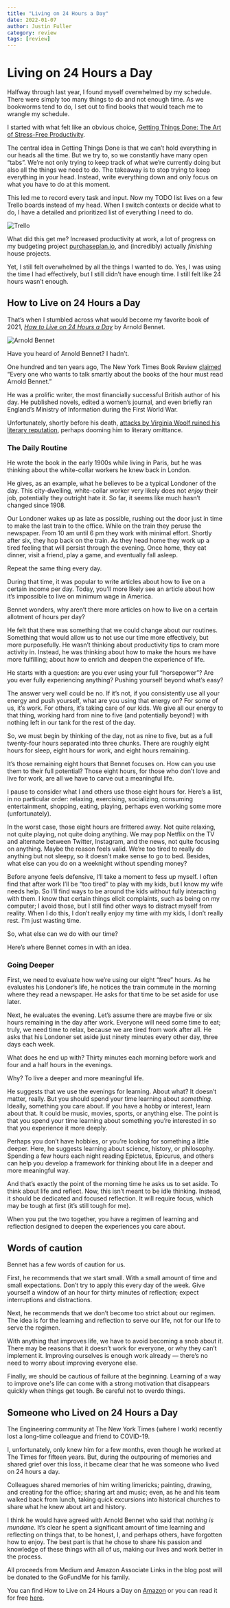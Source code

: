 ```yaml
---
title: "Living on 24 Hours a Day"
date: 2022-01-07
author: Justin Fuller
category: review
tags: [review]
---
```


# Living on 24 Hours a Day

Halfway through last year, I found myself overwhelmed by my schedule. There were simply too many things to do and not enough time. As we bookworms tend to do, I set out to find books that would teach me to wrangle my schedule.

I started with what felt like an obvious choice, [Getting Things Done: The Art of Stress-Free Productivity](https://amzn.to/3qXZaXc).

The central idea in Getting Things Done is that we can’t hold everything in our heads all the time. But we try to, so we constantly have many open “tabs”. We’re not only trying to keep track of what we’re currently doing but also all the things we need to do. The takeaway is to stop trying to keep everything in your head. Instead, write everything down and only focus on what you have to do at this moment.

This led me to record every task and input. Now my TODO list lives on a few Trello boards instead of my head. When I switch contexts or decide what to do, I have a detailed and prioritized list of everything I need to do.

![Trello](/image/living_on_24_hours_a_day_trello.png)

What did this get me? Increased productivity at work, a lot of progress on my budgeting project [purchaseplan.io](https://www.purchaseplan.io/), and (incredibly) actually *finishing* house projects.

Yet, I still felt overwhelmed by all the things I wanted to do. Yes, I was using the time I had effectively, but I still didn’t have enough time. I still felt like 24 hours wasn’t enough.

## How to Live on 24 Hours a Day

That’s when I stumbled across what would become my favorite book of 2021, *[How to Live on 24 Hours a Day](https://amzn.to/3pPorTY)* by Arnold Bennet.

![Arnold Bennet](/image/living_on_24_hours_a_day_bennet.png)

Have you heard of Arnold Bennet? I hadn’t.

One hundred and ten years ago, The New York Times Book Review [claimed](https://timesmachine.nytimes.com/timesmachine/1911/06/11/104868101.html?pageNumber=10) “Every one who wants to talk smartly about the books of the hour must read Arnold Bennet.”

He was a prolific writer, the most financially successful British author of his day. He published novels, edited a women’s journal, and even briefly ran England’s Ministry of Information during the First World War.

Unfortunately, shortly before his death, [attacks by Virginia Woolf ruined his literary reputation](https://www.nytimes.com/1997/09/28/books/bookend-who-s-afraid-of-arnold-bennett.html), perhaps dooming him to literary omittance.

### The Daily Routine

He wrote the book in the early 1900s while living in Paris, but he was thinking about the white-collar workers he knew back in London.

He gives, as an example, what he believes to be a typical Londoner of the day. This city-dwelling, white-collar worker very likely does not *enjoy* their job, potentially they outright hate it. So far, it seems like much hasn’t changed since 1908.

Our Londoner wakes up as late as possible, rushing out the door just in time to make the last train to the office. While on the train they peruse the newspaper. From 10 am until 6 pm they work with minimal effort. Shortly after six, they hop back on the train. As they head home they work up a tired feeling that will persist through the evening. Once home, they eat dinner, visit a friend, play a game, and eventually fall asleep.

Repeat the same thing every day.

During that time, it was popular to write articles about how to live on a certain income per day. Today, you’ll more likely see an article about how it’s impossible to live on minimum wage in America.

Bennet wonders, why aren’t there more articles on how to live on a certain allotment of hours per day?

He felt that there was something that we could change about our routines. Something that would allow us to not use our time more effectively, but more purposefully. He wasn’t thinking about productivity tips to cram more activity in. Instead, he was thinking about how to make the hours we have more fulfilling; about how to enrich and deepen the experience of life.

He starts with a question: are you ever using your full “horsepower”? Are you ever fully experiencing anything? Pushing yourself beyond what’s easy?

The answer very well could be no. If it’s not, if you consistently use all your energy and push yourself, what are you using that energy on? For some of us, it’s work. For others, it’s taking care of our kids. We give all our energy to that thing, working hard from nine to five (and potentially beyond!) with nothing left in our tank for the rest of the day.

So, we must begin by thinking of the day, not as nine to five, but as a full twenty-four hours separated into three chunks. There are roughly eight hours for sleep, eight hours for work, and eight hours remaining.

It’s those remaining eight hours that Bennet focuses on. How can you use them to their full potential? Those eight hours, for those who don’t love and live for work, are all we have to carve out a meaningful life.

I pause to consider what I and others use those eight hours for. Here’s a list, in no particular order: relaxing, exercising, socializing, consuming entertainment, shopping, eating, playing, perhaps even working some more (unfortunately).

In the worst case, those eight hours are frittered away. Not quite relaxing, not quite playing, not quite doing anything. We may pop Netflix on the TV and alternate between Twitter, Instagram, and the news, not quite focusing on anything. Maybe the reason feels valid. We’re too tired to really do anything but not sleepy, so it doesn’t make sense to go to bed. Besides, what else can you do on a weeknight without spending money?

Before anyone feels defensive, I’ll take a moment to fess up myself. I often find that after work I’ll be “too tired” to play with my kids, but I know my wife needs help. So I’ll find ways to be around the kids without fully interacting with them. I know that certain things elicit complaints, such as being on my computer; I avoid those, but I still find other ways to distract myself from reality. When I do this, I don’t really enjoy my time with my kids, I don’t really rest. I’m just wasting time.

So, what else can we do with our time?

Here’s where Bennet comes in with an idea.

### Going Deeper

First, we need to evaluate how we’re using our eight “free” hours. As he evaluates his Londoner’s life, he notices the train commute in the morning where they read a newspaper. He asks for that time to be set aside for use later.

Next, he evaluates the evening. Let’s assume there are maybe five or six hours remaining in the day after work. Everyone will need some time to eat; truly, we need time to relax, because we are tired from work after all. He asks that his Londoner set aside just ninety minutes every other day, three days each week.

What does he end up with? Thirty minutes each morning before work and four and a half hours in the evenings.

Why? To live a deeper and more meaningful life.

He suggests that we use the evenings for learning. About what? It doesn’t matter, really. But you should spend your time learning about *something*. Ideally, something you care about. If you have a hobby or interest, learn about that. It could be music, movies, sports, or anything else. The point is that you spend your time learning about something you’re interested in so that you experience it more deeply.

Perhaps you don’t have hobbies, or you’re looking for something a little deeper. Here, he suggests learning about science, history, or philosophy. Spending a few hours each night reading Epictetus, Epicurus, and others can help you develop a framework for thinking about life in a deeper and more meaningful way.

And that’s exactly the point of the morning time he asks us to set aside. To think about life and reflect. Now, this isn’t meant to be idle thinking. Instead, it should be dedicated and focused reflection. It will require focus, which may be tough at first (it’s still tough for me).

When you put the two together, you have a regimen of learning and reflection designed to deepen the experiences you care about.

## Words of caution

Bennet has a few words of caution for us.

First, he recommends that we start small. With a small amount of time and small expectations. Don’t try to apply this every day of the week. Give yourself a window of an hour for thirty minutes of reflection; expect interruptions and distractions.

Next, he recommends that we don’t become too strict about our regimen. The idea is for the learning and reflection to serve our life, not for our life to serve the regimen.

With anything that improves life, we have to avoid becoming a snob about it. There may be reasons that it doesn’t work for everyone, or why they can’t implement it. Improving ourselves is enough work already — there’s no need to worry about improving everyone else.

Finally, we should be cautious of failure at the beginning. Learning of a way to improve one's life can come with a strong motivation that disappears quickly when things get tough. Be careful not to overdo things.

## Someone who Lived on 24 Hours a Day

The Engineering community at The New York Times (where I work) recently lost a long-time colleague and friend to COVID-19.

I, unfortunately, only knew him for a few months, even though he worked at The Times for fifteen years. But, during the outpouring of memories and shared grief over this loss, it became clear that he was someone who lived on 24 hours a day.

Colleagues shared memories of him writing limericks; painting, drawing, and creating for the office; sharing art and music; even, as he and his team walked back from lunch, taking quick excursions into historical churches to share what he knew about art and history.

I think he would have agreed with Arnold Bennet who said that *nothing is mundane*. It’s clear he spent a significant amount of time learning and reflecting on things that, to be honest, I, and perhaps others, have forgotten how to enjoy. The best part is that he chose to share his passion and knowledge of these things with all of us, making our lives and work better in the process.

All proceeds from Medium and Amazon Associate Links in the blog post will be donated to the GoFundMe for his family.

You can find How to Live on 24 Hours a Day on [Amazon](https://amzn.to/3pPorTY) or you can read it for free [here](https://www.gutenberg.org/files/2274/2274-h/2274-h.htm).
